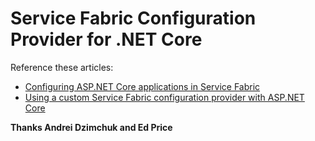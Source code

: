 # Service Fabric Configuration Provider for .NET Core

Reference these articles:
- [Configuring ASP.NET Core applications in Service Fabric](https://dzimchuk.net/configuring-asp-net-core-applications-in-service-fabric/)
- [Using a custom Service Fabric configuration provider with ASP.NET Core](https://blogs.msdn.microsoft.com/azurecat/2017/04/06/using-a-custom-service-fabric-configuration-provider-with-asp-net-core/)

**Thanks Andrei Dzimchuk and Ed Price**